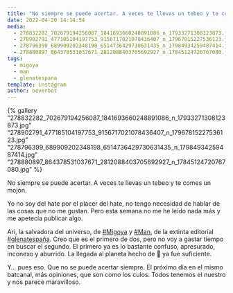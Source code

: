 ```yaml
---
title: "No siempre se puede acertar. A veces te llevas un tebeo y te comes un mojón"
date: 2022-04-20 14:14:54
media: 
  - 278832282_702679194256087_1841693660248891086_n_17933271308123873.jpg
  - 278902791_477185104197753_9156717021078436407_n_17967815227536123.jpg
  - 278796399_689909202348198_6514736429730631435_n_17984934259487414.jpg
  - 278880897_864378531037671_2812088403705692927_n_17845124720767080.jpg
tags: 
  - migoya
  - man
  - glenatespana
template: instagram
author: neverbot
---
```


{% gallery "278832282_702679194256087_1841693660248891086_n_17933271308123873.jpg" "278902791_477185104197753_9156717021078436407_n_17967815227536123.jpg" "278796399_689909202348198_6514736429730631435_n_17984934259487414.jpg" "278880897_864378531037671_2812088403705692927_n_17845124720767080.jpg" %}

No siempre se puede acertar. A veces te llevas un tebeo y te comes un mojón.

Yo no soy del hate por el placer del hate, no tengo necesidad de hablar de las cosas que no me gustan. Pero esta semana no me he leído nada más y me apetecía publicar algo.

Ari, la salvadora del universo, de [#Migoya](/tags/migoya) y [#Man](/tags/man), de la extinta editorial [#glenatespaña](/tags/glenatespana). Creo que es el primero de dos, pero no voy a gastar tiempo en buscar el segundo. El primero ya es lo bastante confuso, apresurado, inconexo y aburrido. La llegada al planeta hecho de 💩 ya fue suficiente.

Y… pues eso. Que no se puede acertar siempre. El próximo día en el mismo batcanal, más opiniones, que son como los culos. Todos tenemos el nuestro y nos parece maravilloso.
